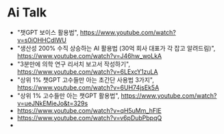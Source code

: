 # Ai Talk 

* "챗GPT 보이스 활용법", https://www.youtube.com/watch?v=s0iOHHCdIWU
* "생산성 200% 수직 상승하는 AI 활용법 (30억 회사 대표가 각 잡고 알려드림)", https://www.youtube.com/watch?v=J46hw_woLkA
* "3분만에 의학 연구 리서치 보고서 작성하기", https://www.youtube.com/watch?v=6LExcY1zuLA
* "상위 1% 챗GPT 고수들만 아는 초간단 사용법 3가지", https://www.youtube.com/watch?v=6UH74jsEk5A
* "상위 1% 고수들만 아는 챗GPT 활용법", https://www.youtube.com/watch?v=ueJNkEMieJo&t=329s
* https://www.youtube.com/watch?v=qH5uMm_hFIE
* https://www.youtube.com/watch?v=v6pDubPbpqQ
* 
